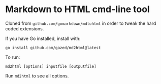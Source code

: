 # Markdown to HTML cmd-line tool

Cloned from `github.com/gomarkdown/mdtohtml` in order to
tweak the hard coded extensions.

If you have Go installed, install with:

    go install github.com/gazed/md2html@latest

To run:

    md2html [options] inputfile [outputfile]

Run `md2html` to see all options.


